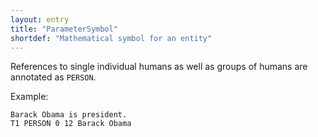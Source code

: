 ```yaml
---
layout: entry
title: "ParameterSymbol"
shortdef: "Mathematical symbol for an entity"
---
```


References to single individual humans as well as groups of humans are
annotated as `PERSON`.

<!-- details -->

Example:

~~~ ann
Barack Obama is president.
T1 PERSON 0 12 Barack Obama
~~~

